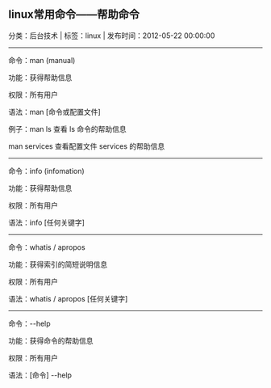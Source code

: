 ## linux常用命令——帮助命令

分类：后台技术 | 标签：linux | 发布时间：2012-05-22 00:00:00

___

命令：man (manual)

功能：获得帮助信息

权限：所有用户

语法：man [命令或配置文件]

例子：man ls 查看 ls 命令的帮助信息

man services 查看配置文件 services 的帮助信息

___

命令：info (infomation)

功能：获得帮助信息

权限：所有用户

语法：info [任何关键字]

___

命令：whatis / apropos

功能：获得索引的简短说明信息

权限：所有用户

语法：whatis / apropos [任何关键字]

___

命令：--help

功能：获得命令的帮助信息

权限：所有用户

语法：[命令] --help

